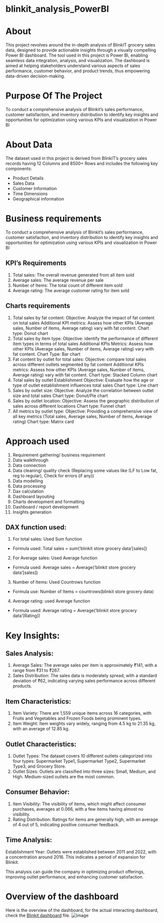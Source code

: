 # blinkit_analysis_PowerBI

# About
This project revolves around the in-depth analysis of BlinkIT grocery sales data, designed to provide actionable insights through a visually compelling Power BI dashboard. The tool used in this project is Power BI, enabling seamless data integration, analysis, and visualization. The dashboard is aimed at helping stakeholders understand various aspects of sales performance, customer behavior, and product trends, thus empowering data-driven decision-making.

# Purpose Of The Project
To conduct a comprehensive analysis of Blinkit’s sales performance, customer satisfaction, and inventory distribution to identify key insights and opportunities for optimization using various KPIs and visualization in Power BI

# About Data
The dataset used in this project is derived from BlinkIT’s grocery sales records having 12 Columns and 8500+ Rows and includes the following key components:
  - Product Details
  - Sales Data
  - Customer Information
  - Time Dimensions
  - Geographical information

# Business requirements
To conduct a comprehensive analysis of Blinkit’s sales performance, customer satisfaction, and inventory distribution to identify key insights and opportunities for optimization using various KPIs and visualization in Power BI

## KPI’s Requirements
1. Total sales: The overall revenue generated from all item sold
2. Average sales: The average revenue per sale
3. Number of Items: The total count of different item sold
4. Average rating: The average customer rating for item sold

## Charts requirements
1.	Total sales by fat content: 
Objective: Analyze the impact of fat content on total sales
Additional KPI metrics: Assess how other KPIs (Average sales, Number of items, Average rating) vary with fat content.
Chart type: Donut chart
2.	Total sales by item type: 
Objective: identify the performance of different item types in terms of total sales
Additional KPIs Metrics: Assess how other KPIs (Average sales, Number of items, Average rating) vary with fat content.
Chart Type: Bar chart
3.	Fat content by outlet for total sales:
Objective: compare total sales across different outlets segmented by fat content
Additional KPIs metrics: Assess how other KPIs (Average sales, Number of items, Average rating) vary with fat content.
Chart type: Stacked Column chart
4.	Total sales by outlet Establishment
Objective: Evaluate how the age or type of outlet establishment influences total sales
Chart type: Line chart
5.	Sales by outlet size:
Objective: Analyze the correlation between outlet size and total sales
Chart type: Donut/Pie chart
6.	Sales by outlet location:
Objective: Assess the geographic distribution of sales across different locations
Chart type: Funnel chart
7.	All metrics by outlet type:
Objective: Providing a comprehensive view of all key metrics (Total sales, Average sales, Number of items, Average rating)
Chart type: Matrix card

# Approach used
1.	Requirement gathering/ business requirement
2.	Data walkthrough
3.	Data connection
4.	Data cleaning/ quality check (Replacing some values like (LF to Low fat, reg to regular), Check for errors (if any))
5.	Data modelling
6.	Data processing
7.	Dax calculation
8.	Dashboard layouting
9.	Charts development and formatting 
10.	Dashboard / report development
11.	Insights generation

## DAX function used:
1.	For total sales: Used Sum function
  - Formula used: Total sales = sum(‘blinkit store grocery data’[sales])
2.	For Average sales: Used Average function
  - Formula used: Average sales = Average(‘blinkit store grocery data’[sales])
3.	Number of Items: Used Countrows function
  - Formula use: Number of Items = countrows(blinkit store grocery data)
4.	Average rating: used Average function
  - Formula used: Average rating = Average(‘blinkit store grocery data’[Rating])

# Key Insights:
## Sales Analysis:
1. Average Sales: The average sales per item is approximately ₹141, with a range from ₹31 to ₹267.
2. Sales Distribution: The sales data is moderately spread, with a standard deviation of ₹62, indicating varying sales performance across different products.

## Item Characteristics:
1. Item Variety: There are 1,559 unique items across 16 categories, with Fruits and Vegetables and Frozen Foods being prominent types.
2. Item Weight: Item weights vary widely, ranging from 4.5 kg to 21.35 kg, with an average of 12.85 kg.

## Outlet Characteristics:
1. Outlet Types: The dataset covers 10 different outlets categorized into four types: Supermarket Type1, Supermarket Type2, Supermarket Type3, and Grocery Store.
2. Outlet Sizes: Outlets are classified into three sizes: Small, Medium, and High. Medium-sized outlets are the most common.

## Consumer Behavior:
1. Item Visibility: The visibility of items, which might affect consumer purchases, averages at 0.066, with a few items having almost no visibility.
2. Rating Distribution: Ratings for items are generally high, with an average of 4 out of 5, indicating positive consumer feedback.

## Time Analysis:
Establishment Year: Outlets were established between 2011 and 2022, with a concentration around 2016. This indicates a period of expansion for Blinkit.

This analysis can guide the company in optimizing product offerings, improving outlet performance, and enhancing customer satisfaction.

# Overview of the dashboard
Here is the overview of the dashboard, for the actual interacting dashboard, check the [Blinkit dashboard](https://github.com/Analyze-with-Aniket/blinkit_analysis_PowerBI/blob/main/Blinkit%20dashboard.pbix) file.
![image](https://github.com/user-attachments/assets/6406293d-0cd2-4168-85e3-4ddd6a0ce16a)

